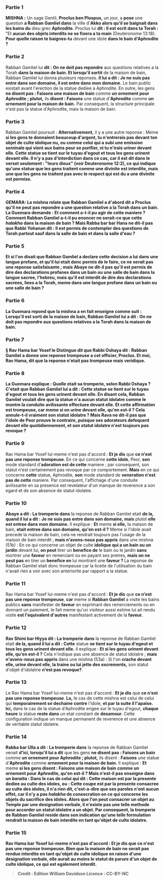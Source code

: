 
### Partie 1
<strong>MISHNA :</strong> Un sage Gentil, <b>Proclus ben Plospus,</b> un jour, a <b>pose</b> une question <b>a Rabban Gamliel dans</b> la ville d'<b>Akko alors qu'il se baignait dans les bains du</b> dieu grec <b>Aphrodite.</b> Proclus lui <b>dit : Il est ecrit dans ta Torah :</b> "Et <b>aucun des objets interdits ne se fixera a ta main</b> (Deuteronome 13:18). <b>Pour quelle raison te baignes-tu</b> devant une idole <b>dans le bain d'Aphrodite ?</b>

### Partie 2
Rabban Gamliel lui <b>dit : On ne doit pas repondre</b> aux questions relatives a la Torah <b>dans la maison de bain. Et lorsqu'il sortit</b> de la maison de bain, Rabban Gamliel lui donna plusieurs reponses. <b>Il lui a dit : Je ne suis pas entre dans son domaine, il est entre dans mon domaine.</b> Le bain public existait avant l'erection de la statue dediee a Aphrodite. En outre, les gens <b>ne disent pas : Faisons une maison de bain</b> comme <b>un ornement pour Aphrodite ; plutot,</b> ils <b>disent : Faisons</b> une statue d'<b>Aphrodite</b> comme <b>un ornement pour la maison de bain.</b> Par consequent, la structure principale n'est pas la statue d'Aphrodite, mais la maison de bain.

### Partie 3
Rabban Gamliel poursuit : <b>Alternativement,</b> il y a une autre reponse : Meme <b>si les gens te <b>donnaient beaucoup d'argent, tu n'entrerais pas</b> devant <b>ton</b> objet de culte <b>idolique nu, ou</b> comme <b>celui qui a subi une emission seminale</b> qui vient aux bains pour se purifier, <b>ni</b> tu n'irais <b>uriner devant elle. Cette</b> statue <b>se tient sur le tuyau d'egout et tous les gens urinent devant elle.</b> Il n'y a pas d'interdiction dans ce cas, car <b>il est dit</b> dans le verset <b>seulement : "leurs dieux"</b> (voir Deuteronome 12:2), ce qui indique qu'une statue <b>que</b> les gens <b>traitent comme une divinite</b> est <b>interdite,</b> mais une <b>que</b> les gens <b>ne traitent pas</b> avec le respect qui est <b>du a une divinite</b> est <b>permise.</b>

### Partie 4
<strong>GEMARA:</strong> La mishna relate que Rabban Gamliel a d'abord dit a Proclus qu'il ne peut pas repondre a une question relative a la Torah dans un bain. La Guemara demande : <b>Et comment a-t-il pu agir</b> de <b>cette</b> maniere ? Comment Rabban Gamliel a-t-il pu enoncer ne serait-ce que cette <i>halakha</i> dans la maison de bain ? <b>Mais Rabba bar bar Hana ne dit-il pas</b> que <b>Rabbi Yohanan dit : Il est permis de contempler</b> des questions de Torah <b>partout sauf dans la salle de bain et dans la salle d'eau ?</b>

### Partie 5
<b>Et si l'on disait</b> que Rabban Gamliel a <b>declare</b> cette decision <b>a lui dans une langue profane,</b> et qu'il lui etait donc permis de le faire, ce ne serait pas une reponse satisfaisante ; <b>mais Abaye ne dit-il pas</b> qu'il est <b>permis de dire des declarations profanes</b> dans un bain ou une salle de bain <b>dans la langue sacree,</b> l'hebreu, mais qu'il est <b>interdit de dire des <b>declarations</b> sacrees, </b> liees a la Torah, meme <b>dans une langue profane</b> dans un bain ou une salle de bain ?

### Partie 6
La Guemara repond que la mishna a en fait <b>enseigne</b> comme suit : <b>Lorsqu'il est sorti</b> de la maison de bain, Rabban Gamliel <b>lui a dit : On ne doit pas repondre</b> aux questions relatives a la Torah <b>dans la maison de bain.</b>

### Partie 7
§ <b>Rav Hama bar Yosef le Distingue dit</b> que <b>Rabbi Oshaya dit : Rabban Gamliel a donne une reponse trompeuse a cet officier,</b> Proclus. <b>Et moi,</b> Rav Hama, <b>dit que</b> la reponse <b>n'etait pas trompeuse</b> mais veridique.

### Partie 8
La Guemara explique : <b>Quelle etait sa tromperie,</b> selon Rabbi Oshaya ? C'etait <b>que</b> Rabban Gamliel <b>lui a dit : Cette</b> statue <b>se tient sur le tuyau d'egout et tous les gens urinent devant elle.</b> En disant cela, Rabban Gamliel voulait dire que la statue n'a aucun statut idolatre comme le montre la conduite avilissante effectuee devant elle. <b>Et</b> cette affirmation est trompeuse, car meme <b>si on urine devant elle, qu'en est-il ?</b> Cela annule-t-il vraiment son statut idolatre ? <b>Mais Rava ne dit-il pas</b> que l'idole de <b>Peor</b> prouve le contraire, <b>puisque</b> ses adorateurs <b>defequent devant elle quotidiennement, et</b> son statut idolatre n'est toujours pas revoque ?</b>

### Partie 9
Rav Hama bar Yosef lui-meme n'est pas d'accord : <b>Et je dis</b> que <b>ce n'est pas une reponse trompeuse</b>. En ce qui concerne <b>cette idole</b>, Peor, <b>son</b> mode standard d'<b>adoration est de cette</b> maniere ; par consequent, son statut n'est certainement pas revoque par ce comportement. <b>Mais</b> en ce qui concerne <b>cette</b> statue, Aphrodite, <b>son</b> mode standard de <b>veneration n'est pas de cette</b> maniere. Par consequent, l'affichage d'une conduite avilissante en sa presence est revelateur d'un manque de reverence a son egard et de son absence de statut idolatre.

### Partie 10
<b>Abaye a dit : La tromperie dans</b> la reponse de Rabban Gamliel etait <b>de la, quand il lui a dit : Je ne suis pas entre dans son domaine, mais</b> plutot <b>elle est entree dans mon domaine.</b> Il explique : <b>Et</b> meme <b>si elle,</b> la maison de bain, <b>etait entree dans son domaine, qu'en est-il ?</b> Meme si l'idole avait precede la maison de bain, cela ne rendrait toujours pas l'usage de la maison de bain interdit ; <b>mais n'avons-nous pas appris</b> dans une mishna (51b) : En ce qui concerne un objet de culte <b>idolique qui a un bain ou un jardin</b> devant lui, <b>on peut</b> tirer un <b>benefice de</b> le bain ou le jardin <b>sans</b> montrer une <b>faveur</b> en remerciant ou en payant ses pretres, <b>mais on ne peut pas</b> en tirer un <b>benefice en</b> lui montrant une <b>faveur ? </b> La reponse de Rabban Gamliel etait donc trompeuse car la liceite de l'utilisation du bain n'avait rien a voir avec son anteriorite par rapport a la statue.

### Partie 11
Rav Hama bar Yosef lui-meme n'est pas d'accord : <b>Et je dis</b> que <b>ce n'est pas une reponse trompeuse</b>, <b>car</b> meme si <b>Rabban Gamliel</b> a visite les bains publics <b>sans</b> manifester de <b>faveur</b> en exprimant des remerciements ou en donnant un paiement, le fait meme qu'un visiteur aussi estime lui ait rendu visite <b>est l'equivalent d'autres</b> manifestant activement de la <b>faveur.</b>

### Partie 12
<b>Rav Shimi bar Hiyya dit : La tromperie dans</b> la reponse de Rabban Gamliel etait <b>de la, quand il lui a dit : Cette</b> statue <b>se tient sur le tuyau d'egout et tous les gens urinent devant elle.</b> Il explique : <b>Et si les gens urinent devant elle, qu'en est-il ?</b> Cela n'indique pas une absence de statut idolatre ; <b>mais n'avons-nous pas appris</b> dans une mishna (53a) : Si l'on <b>crache devant elle, urine devant elle, la traine ou lui jette des excrements,</b> son statut d'objet d'idolatrie <b>n'est pas revoque?</b>.

### Partie 13
Le Rav Hama bar Yosef lui-meme n'est pas d'accord : <b>Et je dis</b> que <b>ce n'est pas une reponse trompeuse</b>. <b>La,</b> le cas de cette mishna est celui de celui qui <b>temporairement se dechaine contre</b> l'idole, <b>et par la suite il l'apaise. Ici,</b> dans le cas de la statue d'Aphrodite erigee sur le tuyau d'egout, <b>chaque heure</b> la statue <b>reste dans</b> un etat constant de <b>desamour.</b> Cette configuration indique un manque permanent de reverence et une absence de veritable statut idolatre.

### Partie 14
<b>Rabba bar Ulla a dit : La tromperie dans</b> la reponse de Rabban Gamliel venait <b>d'ici, lorsqu'il lui a dit</b> que les gens <b>ne disent pas : Faisons un bain</b> comme <b>un ornement pour Aphrodite ; plutot,</b> ils disent : <b>Faisons</b> une statue d'<b>Aphrodite</b> comme <b>ornement pour la maison de bain.</b> Il explique : <b>Et</b> meme <b>si les gens <b>disent : Faisons une maison de bain</b> comme <b>un ornement pour Aphrodite, qu'en est-il ? Mais n'est-il pas enseigne</b> dans un <i>baraita</i> : Dans le cas de <b>celui qui dit : Cette maison est</b> par la presente dediee <b>au culte des idoles,</b> ou : <b>Cette coupe est</b> par la presente consacree <b>au culte des idoles, il n'a rien dit,</b> c'est-a-dire que ses paroles n'ont aucun effet, <b>car il n'y a pas</b> <i>halakha</i> de <b>consecration en ce qui concerne</b> les objets du <b>sacrifice des idoles.</b> Alors que l'on peut consacrer un objet au Temple par une designation verbale, il n'existe pas une telle methode pour accorder un statut idolatre a un objet. Par consequent, la tromperie de Rabban Gamliel reside dans son indication qu'une telle formulation rendrait la maison de bain interdite en tant qu'objet de culte idolatre.

### Partie 15
Rav Hama bar Yosef lui-meme n'est pas d'accord : <b>Et je dis</b> que <b>ce n'est pas une reponse trompeuse</b>. <b>Bien que</b> la maison de bain ne serait <b>pas rendue interdite</b> en tant qu'objet de culte idolique en raison d'une designation verbale, <b>elle aurait au moins</b> le statut de <b>parure</b> d'un objet de culte idolique, ce qui est egalement interdit.

>Credit : Edition William Davidson
>Licence : CC-BY-NC